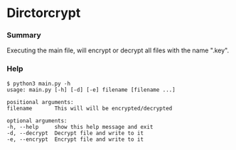 # Dirctorcrypt

### Summary
Executing the main file, will encrypt or decrypt all files with the name ".key".

### Help
  ```
$ python3 main.py -h
usage: main.py [-h] [-d] [-e] filename [filename ...]

positional arguments:
  filename       This will will be encrypted/decrypted

optional arguments:
  -h, --help     show this help message and exit
  -d, --decrypt  Decrypt file and write to it
  -e, --encrypt  Encrypt file and write to it

```
